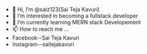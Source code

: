 - 👋 Hi, I’m @saiz123(Sai Teja Kavuri)
- 👀 I’m interested in becoming a fullstack developer
- 🌱 I’m currently learning MERN stack Developement
- 📫 How to reach me ...
- Facebook--Sai Teja Kavuri
- Instagram--saitejakavuri

<!---
saiz123/saiz123 is a ✨ special ✨ repository because its `README.md` (this file) appears on your GitHub profile.
You can click the Preview link to take a look at your changes.
--->
